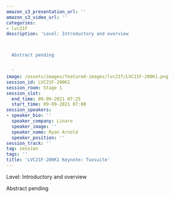 ```yaml
---
amazon_s3_presentation_url: ''
amazon_s3_video_url: ''
categories:
- lvc21f
description: 'Level: Introductory and overview 



  Abstract pending


  '
image: /assets/images/featured-images/lvc21f/LVC21F-200K1.png
session_id: LVC21F-200K1
session_room: Stage 1
session_slot:
  end_time: 09-09-2021 07:25
  start_time: 09-09-2021 07:00
session_speakers:
- speaker_bio: ''
  speaker_company: Linaro
  speaker_image: ''
  speaker_name: Ryan Arnold
  speaker_position: ''
session_track: ''
tag: session
tags: ''
title: 'LVC21F-200K1 Keynote: Tuxsuite'
---
```


Level: Introductory and overview 


Abstract pending